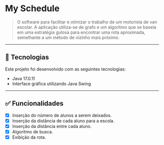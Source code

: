 # My Schedule

> O software para facilitar e otimizar o trabalho de um
motorista de van escolar. A aplicação utiliza-se de grafo e um algoritmo que se baseia em
uma estratégia gulosa para encontrar uma rota aproximada, semelhante a um método de
vizinho mais próximo.

---

## 🚀 Tecnologias

Este projeto foi desenvolvido com as seguintes tecnologias:

- Java 17.0.11
- Interface gráfica utilizando Java Swing

---

## ✅ Funcionalidades 

- [x] Inserção do número de alunos a serem deixados.
- [x] Inserção da distância de cada aluno para a escola.
- [x] Inserção da distância entre cada aluno.
- [x] Algoritmo de busca.
- [x] Exibição da rota.
